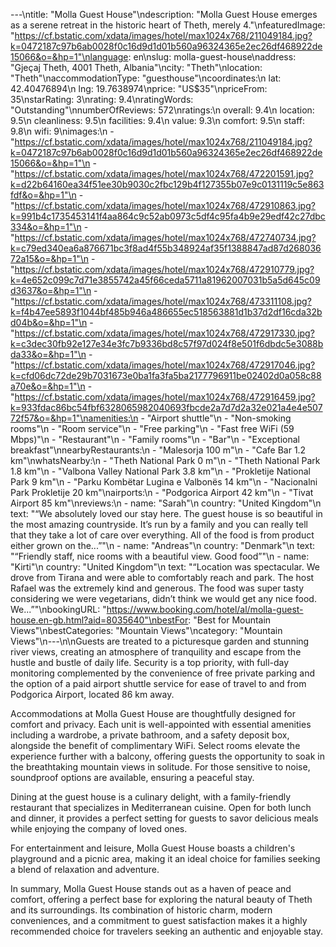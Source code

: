 ---\ntitle: "Molla Guest House"\ndescription: "Molla Guest House emerges as a serene retreat in the historic heart of Theth, merely 4."\nfeaturedImage: "https://cf.bstatic.com/xdata/images/hotel/max1024x768/211049184.jpg?k=0472187c97b6ab0028f0c16d9d1d01b560a96324365e2ec26df468922de15066&o=&hp=1"\nlanguage: en\nslug: molla-guest-house\naddress: "Gjeçaj Theth, 4001 Theth, Albania"\ncity: "Theth"\nlocation: "Theth"\naccommodationType: "guesthouse"\ncoordinates:\n  lat: 42.40476894\n  lng: 19.7638974\nprice: "US$35"\npriceFrom: 35\nstarRating: 3\nrating: 9.4\nratingWords: "Outstanding"\nnumberOfReviews: 572\nratings:\n  overall: 9.4\n  location: 9.5\n  cleanliness: 9.5\n  facilities: 9.4\n  value: 9.3\n  comfort: 9.5\n  staff: 9.8\n  wifi: 9\nimages:\n  - "https://cf.bstatic.com/xdata/images/hotel/max1024x768/211049184.jpg?k=0472187c97b6ab0028f0c16d9d1d01b560a96324365e2ec26df468922de15066&o=&hp=1"\n  - "https://cf.bstatic.com/xdata/images/hotel/max1024x768/472201591.jpg?k=d22b64160ea34f51ee30b9030c2fbc129b4f127355b07e9c0131119c5e863fdf&o=&hp=1"\n  - "https://cf.bstatic.com/xdata/images/hotel/max1024x768/472910863.jpg?k=991b4c1735453141f4aa864c9c52ab0973c5df4c95fa4b9e29edf42c27dbc334&o=&hp=1"\n  - "https://cf.bstatic.com/xdata/images/hotel/max1024x768/472740734.jpg?k=c79ed340ea6a876671bc3f8ad4f55b348924af35f1388847ad87d26803672a15&o=&hp=1"\n  - "https://cf.bstatic.com/xdata/images/hotel/max1024x768/472910779.jpg?k=4e652c099c7d71e3855742a45f66ceda5711a81962007031b5a5d645c09d3637&o=&hp=1"\n  - "https://cf.bstatic.com/xdata/images/hotel/max1024x768/473311108.jpg?k=f4b47ee5893f1044bf485b946a486655ec518563881d1b37d2df16cda32bd04b&o=&hp=1"\n  - "https://cf.bstatic.com/xdata/images/hotel/max1024x768/472917330.jpg?k=c3dec30fb92e127e34e3fc7b9336bd8c57f97d024f8e501f6dbdc5e3088bda33&o=&hp=1"\n  - "https://cf.bstatic.com/xdata/images/hotel/max1024x768/472917046.jpg?k=cfd06dc72de29b7031673e0ba1fa3fa5ba2177796911be02402d0a058c88a70e&o=&hp=1"\n  - "https://cf.bstatic.com/xdata/images/hotel/max1024x768/472916459.jpg?k=933fdac86bc54fbf6328065982040693fbcde2a7d7d2a32e021a4e4e50772f57&o=&hp=1"\namenities:\n  - "Airport shuttle"\n  - "Non-smoking rooms"\n  - "Room service"\n  - "Free parking"\n  - "Fast free WiFi (59 Mbps)"\n  - "Restaurant"\n  - "Family rooms"\n  - "Bar"\n  - "Exceptional breakfast"\nnearbyRestaurants:\n  - "Malesorja 100 m"\n  - "Cafe Bar 1.2 km"\nwhatsNearby:\n  - "Theth National Park 0 m"\n  - "Theth National Park 1.8 km"\n  - "Valbona Valley National Park 3.8 km"\n  - "Prokletije National Park 9 km"\n  - "Parku Kombëtar Lugina e Valbonës 14 km"\n  - "Nacionalni Park Prokletije 20 km"\nairports:\n  - "Podgorica Airport 42 km"\n  - "Tivat Airport 85 km"\nreviews:\n  - name: "Sarah"\n    country: "United Kingdom"\n    text: "“We absolutely loved our stay here. The guest house is so beautiful in the most amazing countryside. It’s run by a family and you can really tell that they take a lot of care over everything. All of the food is from product either grown on the...”"\n  - name: "Andreas"\n    country: "Denmark"\n    text: "“Friendly staff, nice rooms with a beautiful view. Good food”"\n  - name: "Kirti"\n    country: "United Kingdom"\n    text: "“Location was spectacular. We drove from Tirana and were able to comfortably reach and park. The host Rafael was the extremely kind and generous. The food was super tasty considering we were vegetarians, didn’t think we would get any nice food. We...”"\nbookingURL: "https://www.booking.com/hotel/al/molla-guest-house.en-gb.html?aid=8035640"\nbestFor: "Best for Mountain Views"\nbestCategories: "Mountain Views"\ncategory: "Mountain Views"\n---\n\nGuests are treated to a picturesque garden and stunning river views, creating an atmosphere of tranquility and escape from the hustle and bustle of daily life. Security is a top priority, with full-day monitoring complemented by the convenience of free private parking and the option of a paid airport shuttle service for ease of travel to and from Podgorica Airport, located 86 km away.

Accommodations at Molla Guest House are thoughtfully designed for comfort and privacy. Each unit is well-appointed with essential amenities including a wardrobe, a private bathroom, and a safety deposit box, alongside the benefit of complimentary WiFi. Select rooms elevate the experience further with a balcony, offering guests the opportunity to soak in the breathtaking mountain views in solitude. For those sensitive to noise, soundproof options are available, ensuring a peaceful stay.

Dining at the guest house is a culinary delight, with a family-friendly restaurant that specializes in Mediterranean cuisine. Open for both lunch and dinner, it provides a perfect setting for guests to savor delicious meals while enjoying the company of loved ones.

For entertainment and leisure, Molla Guest House boasts a children's playground and a picnic area, making it an ideal choice for families seeking a blend of relaxation and adventure.

In summary, Molla Guest House stands out as a haven of peace and comfort, offering a perfect base for exploring the natural beauty of Theth and its surroundings. Its combination of historic charm, modern conveniences, and a commitment to guest satisfaction makes it a highly recommended choice for travelers seeking an authentic and enjoyable stay.